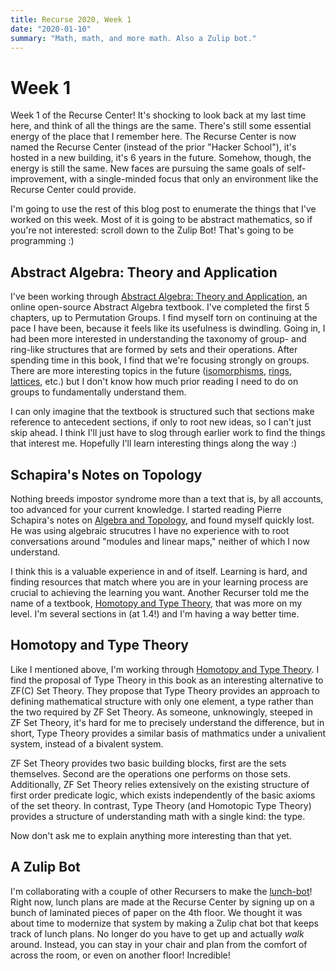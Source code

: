 ```yaml
---
title: Recurse 2020, Week 1
date: "2020-01-10"
summary: "Math, math, and more math. Also a Zulip bot."
---
```


# Week 1

Week 1 of the Recurse Center! It's shocking to look back at my last time here, and think of all the things are the same. There's still some essential energy of the place that I remember here. The Recurse Center is now named the Recurse Center (instead of the prior "Hacker School"), it's hosted in a new building, it's 6 years in the future. Somehow, though, the energy is still the same. New faces are pursuing the same goals of self-improvement, with a single-minded focus that only an environment like the Recurse Center could provide.

I'm going to use the rest of this blog post to enumerate the things that I've worked on this week. Most of it is going to be abstract mathematics, so if you're not interested: scroll down to the Zulip Bot! That's going to be programming :)

## Abstract Algebra: Theory and Application

I've been working through [Abstract Algebra: Theory and Application](http://abstract.ups.edu/), an online open-source Abstract Algebra textbook. I've completed the first 5 chapters, up to Permutation Groups. I find myself torn on continuing at the pace I have been, because it feels like its usefulness is dwindling. Going in, I had been more interested in understanding the taxonomy of group- and ring-like structures that are formed by sets and their operations. After spending time in this book, I find that we're focusing strongly on groups. There are more interesting topics in the future ([isomorphisms](http://abstract.ups.edu/aata/isomorph.html), [rings](http://abstract.ups.edu/aata/rings.html), [lattices](http://abstract.ups.edu/aata/boolean.html), etc.) but I don't know how much prior reading I need to do on groups to fundamentally understand them.

I can only imagine that the textbook is structured such that sections make reference to antecedent sections, if only to root new ideas, so I can't just skip ahead. I think I'll just have to slog through earlier work to find the things that interest me. Hopefully I'll learn interesting things along the way :)

## Schapira's Notes on Topology

Nothing breeds impostor syndrome more than a text that is, by all accounts, too advanced for your current knowledge. I started reading Pierre Schapira's notes on [Algebra and Topology](https://webusers.imj-prg.fr/~pierre.schapira/lectnotes/AlTo.pdf), and found myself quickly lost. He was using algebraic strucutres I have no experience with to root conversations around "modules and linear maps," neither of which I now understand.

I think this is a valuable experience in and of itself. Learning is hard, and finding resources that match where you are in your learning process are crucial to achieving the learning you want. Another Recurser told me the name of a textbook, [Homotopy and Type Theory](https://hott.github.io/book/nightly/hott-online-1239-g9a4dadb.pdf), that was more on my level. I'm several sections in (at 1.4!) and I'm having a way better time.

## Homotopy and Type Theory

Like I mentioned above, I'm working through [Homotopy and Type Theory](https://hott.github.io/book/nightly/hott-online-1239-g9a4dadb.pdf). I find the proposal of Type Theory in this book as an interesting alternative to ZF(C) Set Theory. They propose that Type Theory provides an approach to defining mathematical structure with only one element, a type rather than the two required by ZF Set Theory. As someone, unknowingly, steeped in ZF Set Theory, it's hard for me to precisely understand the difference, but in short, Type Theory provides a similar basis of mathmatics under a univalient system, instead of a bivalent system.

ZF Set Theory provides two basic building blocks, first are the sets themselves. Second are the operations one performs on those sets. Additionally, ZF Set Theory relies extensively on the existing structure of first order predicate logic, which exists independently of the basic axioms of the set theory. In contrast, Type Theory (and Homotopic Type Theory) provides a structure of understanding math with a single kind: the type.

Now don't ask me to explain anything more interesting than that yet.

## A Zulip Bot

I'm collaborating with a couple of other Recursers to make the [lunch-bot](https://github.com/bern/lunch-bot)! Right now, lunch plans are made at the Recurse Center by signing up on a bunch of laminated pieces of paper on the 4th floor. We thought it was about time to modernize that system by making a Zulip chat bot that keeps track of lunch plans. No longer do you have to get up and actually _walk_ around. Instead, you can stay in your chair and plan from the comfort of across the room, or even on another floor! Incredible!
